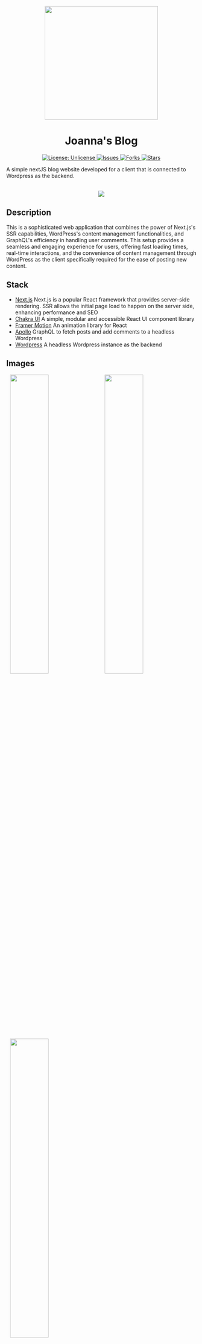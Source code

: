 <p align="center">
  <img src="https://repository-images.githubusercontent.com/676714602/091106df-1845-4ce8-9011-7807620abd49" width="300px" height="300px"/>
</p>
<h1 align="center">Joanna's Blog</h1>
<p align="center">

<a href="http://unlicense.org/">
<img src="https://img.shields.io/badge/license-Unlicense-blue.svg" alt="License: Unlicense">
</a>

<a href="https://github.com/michaelkeates/joanna-blog/issues">
<img src="https://img.shields.io/github/issues/michaelkeates/Hammurabi.svg" alt="Issues">
</a>

<a href="https://github.com/michaelkeates/joanna-blog/fork">
<img src="https://img.shields.io/github/forks/michaelkeates/Hammurabi.svg" alt="Forks">
</a>

<a href="https://github.com/michaelkeates/joanna-blog">
<img src="https://img.shields.io/github/stars/michaelkeates/Hammurabi.svg" alt="Stars">
</a>

</p>
A simple nextJS blog website developed for a client that is connected to Wordpress as the backend.
<br></br>
<p align="center">
  <img src="https://blog.michaelkeates.co.uk/wp-content/uploads/2023/08/joannablog.jpg" width"140px"/>
</p>
<h2 align="left">Description</h2>
This is a sophisticated web application that combines the power of Next.js's SSR capabilities, WordPress's content management functionalities, and GraphQL's efficiency in handling user comments. This setup provides a seamless and engaging experience for users, offering fast loading times, real-time interactions, and the convenience of content management through WordPress as the client specifically required for the ease of posting new content.

<h2 align="left">Stack</h2>
<ul>
<li><a href="https://nextjs.org/)">Next.js</a> Next.js is a popular React framework that provides server-side rendering. SSR allows the initial page load to happen on the server side, enhancing performance and SEO</li>
<li><a href="https://chakra-ui.com/">Chakra UI</a> A simple, modular and accessible React UI component library</li>
<li><a href="https://www.framer.com/motion/">Framer Motion</a> An animation library for React</li>
<li><a href="https://github.com/apollographql/apollo-tooling/">Apollo</a> GraphQL to fetch posts and add comments to a headless Wordpress</li>
<li><a href="https://wordpress.com/">Wordpress</a> A headless Wordpress instance as the backend</li>
</ul>
<h2 align="left">Images</h2>

<img src="https://blog.michaelkeates.co.uk/wp-content/uploads/2023/08/joannablog.jpg" width="45%" hspace="10"/> <img src="https://blog.michaelkeates.co.uk/wp-content/uploads/2023/08/joannablog2.jpg" width="45%" hspace="10"/>
<img src="https://blog.michaelkeates.co.uk/wp-content/uploads/2023/08/joannablog3.jpg" width="45%" hspace="10"/>

<h2 align="left">Variables</h2>
To set up the End point for the Wordpress URL simply create a '.env.local' in the root directory of the project and then add the following line to the file.
<pre class="gitcode">NEXT_PUBLIC_WORDPRESS_GRAPHQL_ENDPOINT="https://URL/graphql"</pre>


<h3 align="left">Author</h3>
<ul>
Michael Keates <a href="https://www.michaelkeates.co.uk">Website</a>
</ul>
